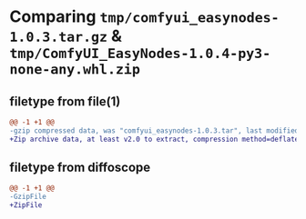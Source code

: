# Comparing `tmp/comfyui_easynodes-1.0.3.tar.gz` & `tmp/ComfyUI_EasyNodes-1.0.4-py3-none-any.whl.zip`

## filetype from file(1)

```diff
@@ -1 +1 @@
-gzip compressed data, was "comfyui_easynodes-1.0.3.tar", last modified: Fri May 31 03:01:04 2024, max compression
+Zip archive data, at least v2.0 to extract, compression method=deflate
```

## filetype from diffoscope

```diff
@@ -1 +1 @@
-GzipFile
+ZipFile
```

